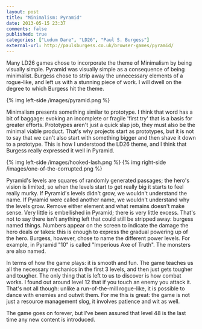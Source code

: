 ```yaml
---
layout: post
title: "Minimalism: Pyramid"
date: 2013-05-15 23:37
comments: false
published: true
categories: ["Ludum Dare", "LD26", "Paul S. Burgess"]
external-url: http://paulsburgess.co.uk/browser-games/pyramid/
---
```


Many LD26 games chose to incorporate the theme of Minimalism by being visually simple. Pyramid was visually simple as a consequence of being minimalist. Burgess chose to strip away the unnecessary elements of a rogue-like, and left us with a stunning piece of work. I will dwell on the degree to which Burgess hit the theme.

<!-- more -->

{% img left-side /images/pyramid.png %}

Minimalism presents something similar to prototype. I think that word has a bit of baggage: evoking an incomplete or fragile 'first try' that is a basis for greater efforts. Prototypes aren't just a quick slap job, they must also be the minimal viable product. That's why projects start as prototypes, but it is not to say that we can't also start with something bigger and then shave it down to a prototype. This is how I understood the LD26 theme, and I think that Burgess really expressed it well in Pyramid.

{% img left-side /images/hooked-lash.png %}
{% img right-side /images/one-of-the-corrupted.png %}

Pyramid's levels are squares of randomly generated passages; the hero's vision is limited, so when the levels start to get really big it starts to feel really murky. If Pyramid's levels didn't grow, we wouldn't understand the name. If Pyramid were called another name, we wouldn't understand why the levels grow. Remove either element and what remains doesn't make sense. Very little is embellished in Pyramid; there is very little excess. That's not to say there isn't anything left that could still be stripped away: burgess named things. Numbers appear on the screen to indicate the damage the hero deals or takes: this is enough to express the gradual powering up of the hero. Burgess, however, chose to name the different power levels. For example, in Pyramid "10" is called "Imperious Axe of Truth". The monsters are also named.

In terms of how the game plays: it is smooth and fun. The game teaches us all the necessary mechanics in the first 3 levels, and then just gets tougher and tougher. The only thing that is left to us to discover is how combat works. I found out around level 12 that if you touch an enemy you attack it. That's not all though: unlike a run-of-the-mill rogue-like, it is possible to dance with enemies and outwit them. For me this is great: the game is not just a resource management slog, it involves patience and wit as well.

The game goes on forever, but I've been assured that level 48 is the last time any new content is introduced.
